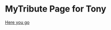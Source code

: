 # MyTribute Page for Tony
<a href="https://giftedgeek.github.io/TonyTributePage/"> Here you go </a>
